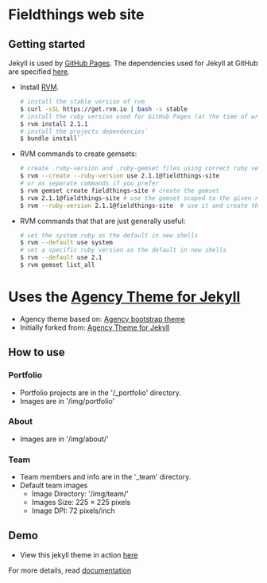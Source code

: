 Fieldthings web site
====================

## Getting started
Jekyll is used by [GitHub Pages](https://pages.github.com/). The dependencies used for Jekyll at GitHub are specified [here](https://pages.github.com/versions/).

- Install [RVM](https://rvm.io/rvm/install).

    ```bash
    # install the stable version of rvm
    $ curl -sSL https://get.rvm.io | bash -s stable
    # install the ruby version used for GitHub Pages (at the time of writing).
    $ rvm install 2.1.1
    # install the projects dependencies`
    $ bundle install`
    ```

- RVM commands to create gemsets:

    ```bash
    # create .ruby-version and .ruby-gemset files using correct ruby version when changing into the project directory
    $ rvm --create --ruby-version use 2.1.1@fieldthings-site
    # or as separate commands if you prefer
    $ rvm gemset create fieldthings-site # create the gemset
    $ rvm 2.1.1@fieldthings-site # use the gemset scoped to the given ruby version
    $ rvm --ruby-version 2.1.1@fieldthings-site  # use it and create the .ruby-version and .ruby-gemset files
    ```

- RVM commands that that are just generally useful:

    ```bash
    # set the system ruby as the default in new shells
    $ rvm --default use system
    # set a specific ruby version as the default in new shells
    $ rvm --default use 2.1
    $ rvm gemset list_all
    ```

Uses the [Agency Theme for Jekyll](https://rovrevik.github.io/agency-jekyll-theme-redux)
========================================================================================

- Agency theme based on: [Agency bootstrap theme](http://startbootstrap.com/templates/agency/)
- Initially forked from: [Agency Theme for Jekyll](https://github.com/y7kim/agency-jekyll-theme)

## How to use

### Portfolio 
- Portfolio projects are in the '/_portfolio' directory.
- Images are in '/img/portfolio'

### About
- Images are in '/img/about/'

### Team
- Team members and info are in the '_team' directory.
- Default team images
    - Image Directory: '/img/team/'
    - Images Size: 225 × 225 pixels
    - Image DPI: 72 pixels/inch

## Demo
- View this jekyll theme in action [here](http://rovrevik.github.io/agency-jekyll-theme-redux)

For more details, read [documentation](http://jekyllrb.com/)

